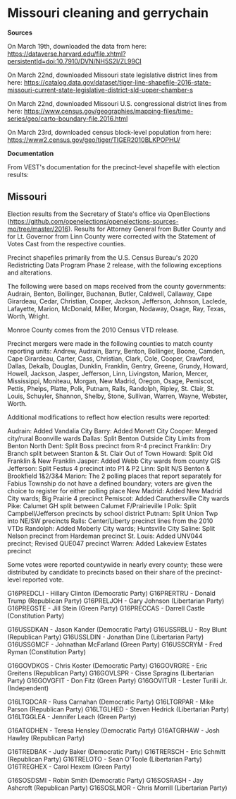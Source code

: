 # Missouri cleaning and gerrychain

__Sources__

On March 19th, downloaded the data from here: 
https://dataverse.harvard.edu/file.xhtml?persistentId=doi:10.7910/DVN/NH5S2I/ZL99CI

On March 22nd, downloaded Missouri state legislative district lines from here: 
https://catalog.data.gov/dataset/tiger-line-shapefile-2016-state-missouri-current-state-legislative-district-sld-upper-chamber-s

On March 22nd, downloaded Missouri U.S. congressional district lines from here: 
https://www.census.gov/geographies/mapping-files/time-series/geo/carto-boundary-file.2016.html

On March 23rd, downloaded census block-level population from here:
https://www2.census.gov/geo/tiger/TIGER2010BLKPOPHU/ 

__Documentation__

From VEST's documentation for the precinct-level shapefile with election results: 

Missouri
--------
Election results from the Secretary of State's office via OpenElections (https://github.com/openelections/openelections-sources-mo/tree/master/2016). Results for Attorney General from Butler County and for Lt. Governor from Linn County were corrected with the Statement of Votes Cast from the respective counties.

Precinct shapefiles primarily from the U.S. Census Bureau's 2020 Redistricting Data Program Phase 2 release, with the following exceptions and alterations.

The following were based on maps received from the county governments: Audrain, Benton, Bollinger, Buchanan, Butler, Caldwell, Callaway, Cape Girardeau, Cedar, Christian, Cooper, Jackson, Jefferson, Johnson, Laclede, Lafayette, Marion, McDonald, Miller, Morgan, Nodaway, Osage, Ray, Texas, Worth, Wright.

Monroe County comes from the 2010 Census VTD release.

Precinct mergers were made in the following counties to match county reporting units: Andrew, Audrain, Barry, Benton, Bollinger, Boone, Camden, Cape Girardeau, Carter, Cass, Christian, Clark, Cole, Cooper, Crawford, Dallas, Dekalb, Douglas, Dunklin, Franklin, Gentry, Greene, Grundy, Howard, Howell, Jackson, Jasper, Jefferson, Linn, Livingston, Marion, Mercer, Mississippi, Moniteau, Morgan, New Madrid, Oregon, Osage, Pemiscot, Pettis, Phelps, Platte, Polk, Putnam, Ralls, Randolph, Ripley, St. Clair, St. Louis, Schuyler, Shannon, Shelby, Stone, Sullivan, Warren, Wayne, Webster, Worth.

Additional modifications to reflect how election results were reported:

Audrain: Added Vandalia City
Barry: Added Monett City
Cooper: Merged city/rural Boonville wards
Dallas: Split Benton Outside City Limits from Benton North
Dent: Split Boss precinct from R-4 precinct
Franklin: Dry Branch split between Stanton & St. Clair Out of Town
Howard: Split Old Franklin & New Franklin
Jasper: Added Webb City wards from county GIS
Jefferson: Split Festus 4 precinct into P1 & P2
Linn: Split N/S Benton & Brookfield 1&2/3&4
Marion: The 2 polling places that report separately for Fabius Township do not have a defined boundary; voters are given the choice to register for either polling place
New Madrid: Added New Madrid City wards; Big Prairie 4 precinct
Pemiscot: Added Caruthersville City wards
Pike: Calumet GH split between Calumet F/Prairieville I
Polk: Split Campbell/Jefferson precincts by school district
Putnam: Split Union Twp into NE/SW precincts
Ralls: Center/Liberty precinct lines from the 2010 VTDs
Randolph: Added Moberly City wards; Huntsville City
Saline: Split Nelson precinct from Hardeman precinct
St. Louis: Added UNV044 precinct; Revised QUE047 precinct
Warren: Added Lakeview Estates precinct

Some votes were reported countywide in nearly every county; these were distributed by candidate to precincts based on their share of the precinct-level reported vote.

G16PREDCLI - Hillary Clinton (Democratic Party)
G16PRERTRU - Donald Trump (Republican Party)
G16PRELJOH - Gary Johnson (Libertarian Party)
G16PREGSTE - Jill Stein (Green Party)
G16PRECCAS - Darrell Castle (Constitution Party)

G16USSDKAN - Jason Kander (Democratic Party)
G16USSRBLU - Roy Blunt (Republican Party)
G16USSLDIN - Jonathan Dine (Libertarian Party)
G16USSGMCF - Johnathan McFarland (Green Party)
G16USSCRYM - Fred Ryman (Constitution Party)

G16GOVDKOS - Chris Koster (Democratic Party)
G16GOVRGRE - Eric Greitens (Republican Party)
G16GOVLSPR - Cisse Spragins (Libertarian Party)
G16GOVGFIT - Don Fitz (Green Party)
G16GOVITUR - Lester Turilli Jr. (Independent)

G16LTGDCAR - Russ Carnahan (Democratic Party)
G16LTGRPAR - Mike Parson (Republican Party)
G16LTGLHED - Steven Hedrick (Libertarian Party)
G16LTGGLEA - Jennifer Leach (Green Party)

G16ATGDHEN - Teresa Hensley (Democratic Party)
G16ATGRHAW - Josh Hawley (Republican Party)

G16TREDBAK - Judy Baker (Democratic Party)
G16TRERSCH - Eric Schmitt (Republican Party)
G16TRELOTO - Sean O'Toole (Libertarian Party)
G16TREGHEX - Carol Hexem (Green Party)

G16SOSDSMI - Robin Smith (Democratic Party)
G16SOSRASH - Jay Ashcroft (Republican Party)
G16SOSLMOR - Chris Morrill (Libertarian Party)